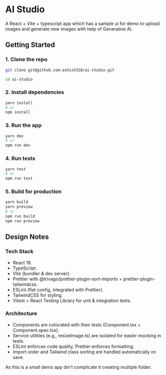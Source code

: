 # AI Studio

A React + Vite + typescript app which has a sample ui for demo to upload images and generate new images with help of Generative AI.

## Getting Started

### 1. Clone the repo

```bash
git clone git@github.com:ashish328/ai-studio.git

cd ai-studio
```

### 2. Install dependencies

```bash
yarn install
# or
npm install
```

### 3. Run the app

```bash
yarn dev
# or
npm run dev
```

### 4. Run tests

```bash
yarn test
# or
npm run test
```

### 5. Build for production

```bash
yarn build
yarn preview
# or
npm run build
npm run preview
```

## Design Notes

### Tech Stack

- React 18.
- TypeScript.
- Vite (bundler & dev server).
- Prettier with @trivago/prettier-plugin-sort-imports + prettier-plugin-tailwindcss.
- ESLint (flat config, integrated with Prettier).
- TailwindCSS for styling.
- Vitest + React Testing Library for unit & integration tests.

### Architecture

- Components are colocated with their tests (Component.tsx + Component.spec.tsx).
- Service utilities (e.g., resizeImage.ts) are isolated for easier mocking in tests.
- ESLint enforces code quality, Prettier enforces formatting.
- Import order and Tailwind class sorting are handled automatically on save.

As this is a small demo app din't complicate it creating multiple folder.
